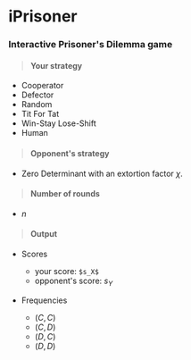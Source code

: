 # iPrisoner
### Interactive Prisoner's Dilemma game

> #### Your strategy

* Cooperator
* Defector
* Random
* Tit For Tat
* Win-Stay Lose-Shift
* Human

> #### Opponent's strategy

* Zero Determinant with an extortion factor $\chi$.

> #### Number of rounds

* $n$

> #### Output

* Scores
  * your score: `$s_X$`
  * opponent's score: $s_Y$
  
* Frequencies
  * $(C, C)$
  * $(C, D)$
  * $(D, C)$
  * $(D, D)$
